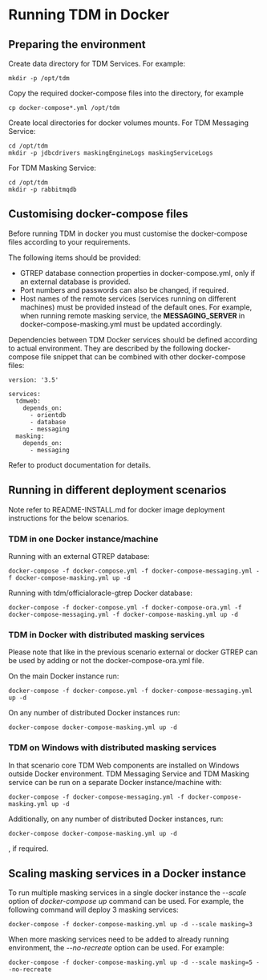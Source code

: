 # Running TDM in Docker

## Preparing the environment

Create data directory for TDM Services. For example:
```
mkdir -p /opt/tdm
```
Copy the required docker-compose files into the directory, for example
```
cp docker-compose*.yml /opt/tdm
```
Create local directories for docker volumes mounts.
For TDM Messaging Service:
```
cd /opt/tdm
mkdir -p jdbcdrivers maskingEngineLogs maskingServiceLogs
```
For TDM Masking Service:
```
cd /opt/tdm
mkdir -p rabbitmqdb
```

## Customising docker-compose files
Before running TDM in docker you must customise the docker-compose files according to your requirements.

The following items should be provided:
 * GTREP database connection properties in docker-compose.yml, only if an external database is provided.
 * Port numbers and passwords can also be changed, if required.
 * Host names of the remote services (services running on different machines) must be provided instead of the default ones. For example, when running remote masking service, the **MESSAGING_SERVER** in docker-compose-masking.yml must be updated accordingly. 

Dependencies between TDM Docker services should be defined according to actual environment. They are described by the following docker-compose file snippet that can be combined with other docker-compose files: 

```
version: '3.5'

services:
  tdmweb:
    depends_on:
      - orientdb
      - database
      - messaging
  masking:
    depends_on:
      - messaging
```

Refer to product documentation for details.

## Running in different deployment scenarios

Note refer to README-INSTALL.md for docker image deployment instructions for the below scenarios.

### TDM in one Docker instance/machine

Running with an external GTREP database:
```
docker-compose -f docker-compose.yml -f docker-compose-messaging.yml -f docker-compose-masking.yml up -d
```

Running with tdm/officialoracle-gtrep Docker database:
```
docker-compose -f docker-compose.yml -f docker-compose-ora.yml -f docker-compose-messaging.yml -f docker-compose-masking.yml up -d
```

### TDM in Docker with distributed masking services
Please note that like in the previous scenario external or docker GTREP can be used by adding or not the docker-compose-ora.yml file.

On the main Docker instance run:
```
docker-compose -f docker-compose.yml -f docker-compose-messaging.yml up -d
```

On any number of distributed Docker instances run:
```
docker-compose docker-compose-masking.yml up -d
```

### TDM on Windows with distributed masking services
In that scenario core TDM Web components are installed on Windows outside Docker environment.
TDM Messaging Service and TDM Masking service can be run on a separate Docker instance/machine with:
```
docker-compose -f docker-compose-messaging.yml -f docker-compose-masking.yml up -d
```

Additionally, on any number of distributed Docker instances, run:
```
docker-compose docker-compose-masking.yml up -d
```
, if required.

## Scaling masking services in a Docker instance

To run multiple masking services in a single docker instance the _--scale_ option of _docker-compose up_ command can be used.
For example, the following command will deploy 3 masking services:
```
docker-compose -f docker-compose-masking.yml up -d --scale masking=3
```

When more masking services need to be added to already running environment, the _--no-recreate_ option can be used. For example:
```
docker-compose -f docker-compose-masking.yml up -d --scale masking=5 --no-recreate
```
